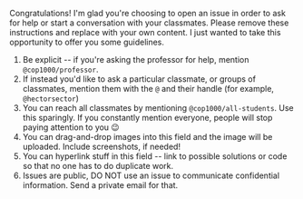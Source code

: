 Congratulations! I'm glad you're choosing to open an issue in order to ask for help or start a conversation with your classmates. Please remove these instructions and replace with your own content. I just wanted to take this opportunity to offer you some guidelines.

1. Be explicit -- if you're asking the professor for help, mention `@cop1000/professor`.
1. If instead you'd like to ask a particular classmate, or groups of classmates, mention them with the `@` and their handle (for example, `@hectorsector`)
1. You can reach all classmates by mentioning `@cop1000/all-students`. Use this sparingly. If you constantly mention everyone, people will stop paying attention to you :wink:
1. You can drag-and-drop images into this field and the image will be uploaded. Include screenshots, if needed!
1. You can hyperlink stuff in this field -- link to possible solutions or code so that no one has to do duplicate work.
1. Issues are public, DO NOT use an issue to communicate confidential information. Send a private email for that. 
